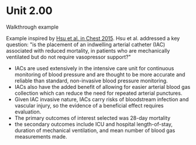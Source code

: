 # Unit 2.00

Walkthrough example

Example inspired by [Hsu et al. in Chest 2015](https://www.ncbi.nlm.nih.gov/pmc/articles/PMC4665738/#:~:text=Indwelling%20arterial%20catheters%20(IACs)%20are%20used%20in%20the%20ICU%20setting,stable%20IAC%20use%20over%20time).
Hsu et al. addressed a key question: "is the placement of an indwelling arterial catheter (IAC) associated with reduced mortality, in patients who are mechanically ventilated but do not require vasopressor support?"

  * IACs are used extensively in the intensive care unit for continuous monitoring of blood pressure and are thought to  be more accurate and reliable than standard, non-invasive blood pressure monitoring.
  * IACs also have the added benefit of allowing for easier arterial blood gas collection which can reduce the need for repeated arterial punctures.
  * Given  IAC invasive nature, IACs carry risks of bloodstream infection and vascular injury, so the evidence of a beneficial effect requires evaluation.
  * The primary outcomes of interest selected was 28-day mortality
  * the secondary outcomes include ICU and hospital length-of-stay, duration of mechanical ventilation, and mean number of blood gas measurements made.
  
